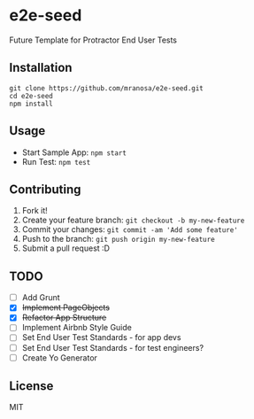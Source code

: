 # e2e-seed

Future Template for Protractor End User Tests

## Installation

	git clone https://github.com/mranosa/e2e-seed.git
    cd e2e-seed
    npm install

## Usage

- Start Sample App: `npm start`
- Run Test: `npm test`

## Contributing

1. Fork it!
2. Create your feature branch: `git checkout -b my-new-feature`
3. Commit your changes: `git commit -am 'Add some feature'`
4. Push to the branch: `git push origin my-new-feature`
5. Submit a pull request :D

## TODO

- [ ] Add Grunt
- [x] ~~Implement PageObjects~~
- [x] ~~Refactor App Structure~~
- [ ] Implement Airbnb Style Guide
- [ ] Set End User Test Standards - for app devs
- [ ] Set End User Test Standards - for test engineers?
- [ ] Create Yo Generator

## License

MIT